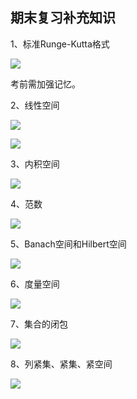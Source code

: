 ## 期末复习补充知识

1、标准Runge-Kutta格式

![](https://cdn.sa.net/2023/12/28/xtUCk7vNp9WoVBF.webp)

考前需加强记忆。

2、线性空间

![](https://cdn.sa.net/2023/12/28/kW9PEpZaiysSQwG.webp)

![](https://cdn.sa.net/2023/12/28/yFlY31w6mp8QHTG.webp)

3、内积空间

![](https://cdn.sa.net/2023/12/28/9wUsmboKdgTjRiF.webp)

4、范数

![](https://cdn.sa.net/2023/12/28/t4VrYx7X9qHyoOA.webp)

5、Banach空间和Hilbert空间

![](https://cdn.sa.net/2023/12/28/8nLuSw1Ar4cofMU.webp)

6、度量空间

![](https://cdn.sa.net/2023/12/28/Vd9HGvt4B2iw5NI.webp)

7、集合的闭包

![](https://cdn.sa.net/2023/12/28/bNlXzi78TRvKwxy.webp)

8、列紧集、紧集、紧空间

![](https://cdn.sa.net/2023/12/28/l9KUmGOStRu6zds.webp)
